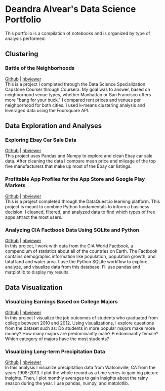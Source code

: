 # Deandra Alvear's Data Science Portfolio
This portfolio is a compilation of notebooks and is organized by type of analysis performed.
## Clustering
### Battle of the Neighborhoods <br />
[Github](https://gist.github.com/d-alvear/6b023d5d5bf0c458c66f4a26379f99a9) | [nbviewer](https://nbviewer.jupyter.org/gist/d-alvear/6b023d5d5bf0c458c66f4a26379f99a9) <br />
This is a project I completed through the Data Science Specialization Capstone Courser through Coursera. My goal was to answer, based on neighborhood venue types, whether Manhattan or San Francisco offers more "bang for your buck." I compared rent prices and venues per neighborhood for both cities. I used k-means clustering analysis and leveraged data using the Foursquare API.

## Data Exploration and Analyses
### Exploring Ebay Car Sale Data<br />
[Github](https://github.com/d-alvear/portfolio_projects/blob/master/exploring_ebay_car_sale_data.ipynb) |
[nbviewer](https://nbviewer.jupyter.org/github/d-alvear/portfolio_projects/blob/master/exploring_ebay_car_sale_data.ipynb)<br />
This project uses Pandas and Numpy to explore and clean Ebay car sale data. After cleaning the data I compare mean price and mileage of the top five manufacturers that make up most of the Ebay car listings.
### Profitable App Profiles for the App Store and Google Play Markets<br />
[Github](https://github.com/d-alvear/portfolio_projects/blob/master/Project_Profitable%20App%20Profiles%20for%20the%20App%20Store%20and%20Google%20Play%20Markets.ipynb)   | [nbviewer](https://nbviewer.jupyter.org/github/d-alvear/portfolio_projects/blob/master/Project_Profitable%20App%20Profiles%20for%20the%20App%20Store%20and%20Google%20Play%20Markets.ipynb)<br />
This is a project completed through the DataQuest.io learning platform. This project is meant to combine Python fundamentals to inform a business decision. I cleaned, filtered, and analyzed data to find which types of free apps attract the most users.
### Analyzing CIA Factbook Data Using SQLite and Python<br />
[Github](https://github.com/d-alvear/portfolio_projects/blob/master/SQL%20factbook%20data.ipynb) | [nbviewer](https://nbviewer.jupyter.org/github/d-alvear/portfolio_projects/blob/master/SQL%20factbook%20data.ipynb)<br />
In this project, I work with data from the CIA World Factbook, a compendium of statistics about all of the countries on Earth. The Factbook contains demographic information like population, population growth, and total land and water area. I use the Python SQLite workflow to explore, analyze, and visualize data from this database. I'll use pandas and matplotlib to display my results.

## Data Visualization
### Visualizing Earnings Based on College Majors<br />
[Github](https://github.com/d-alvear/visualizing_earnings_from_major/blob/master/visualizing_earnings_from_major_FINAL.ipynb) | [nbviewer](https://nbviewer.jupyter.org/github/d-alvear/visualizing_earnings_from_major/blob/master/visualizing_earnings_from_major_FINAL.ipynb) <br />
In this project I visualize the job outcomes of students who graduated from college between 2010 and 2012. Using visualizations, I explore questions from the dataset such as:
Do students in more popular majors make more money? How many majors are predominantly male? Predominantly female? Which category of majors have the most students?
### Visualizing Long-term Precipitation Data<br />
[Github](https://github.com/d-alvear/portfolio_projects/blob/master/visualizing_long_term_precipitation_data.ipynb) | [nbviewer](https://nbviewer.jupyter.org/github/d-alvear/portfolio_projects/blob/master/visualizing_long_term_precipitation_data.ipynb)<br />
In this analysis I visualize precipitation data from Watsonville, CA from the years 1908-2013. I plot the whole record as a time series to gain big picture insights. Then, I plot monthly averages to gain insights about the rainy season during the year. I use pandas, numpy, and matplotlib.


